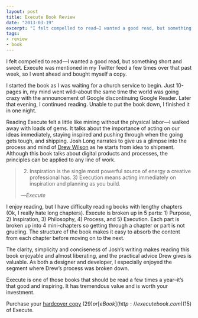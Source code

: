 ```yaml
---
layout: post
title: Execute Book Review
date: "2013-03-19"
excerpt: "I felt compelled to read—I wanted a good read, but something short and sweet. Execute was mentioned in my Twitter feed a few times over that past week, so I went ahead and bought myself a copy."
tags:
- review
- book
---
```


<!--more-->

I felt compelled to read—I wanted a good read, but something short and sweet. Execute was mentioned in my Twitter feed a few times over that past week, so I went ahead and bought myself a copy.

I started the book as I was waiting for a church service to begin. Just 10-pages in, my mind went wild–about the same time the world was going crazy with the announcement of Google discontinuing Google Reader. Later that evening, I continued reading. Unable to put the book down, I finished it in one night.

Reading Execute felt a little like mining without the physical labor—I walked away with loads of gems. It talks about the importance of acting on our ideas immediately, staying inspired and pushing through when the going gets tough, and shipping. Josh Long narrates to give us a glimpse into the process and mind of [Drew Wilson](http://drewwilson.com) as he starts from idea to shipment. Although this book talks about digital products and processes, the principles can be applied to any line of work.

> 2) Inspiration is the single most powerful source of energy a creative professional has. 3) Execution means acting immediately on inspiration and planning as you build.
>
> —*Execute*

I enjoy reading, but I have difficulty reading books with lengthy chapters (Ok, I really hate long chapters). Execute is broken up in 5 parts: 1) Purpose, 2) Inspiration, 3) Philosophy, 4) Process, and 5) Execution. Each part is broken up into 4 mini-chapters so getting through a chapter or part is not grueling. The structure of the book makes it easy to absorb the content from each chapter before moving on to the next.

The clarity, simplicity and conciseness of Josh’s writing makes reading this book enjoyable and almost liberating, and the practical advice Drew gives is valuable. As both a designer and developer, I especially enjoyed the segment where Drew’s process was broken down.

Execute is one of those books that should be read a few times a year–it’s that good and inspiring. It has tremendous value and is worth your investment.

Purchase your <a href="{% amazon_url 0988578603 %}">hardcover copy</a> ($29) or [eBook](http://executebook.com) ($15) of Execute.
